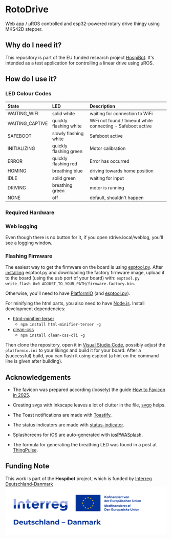 # RotoDrive
 
Web app / µROS controlled and esp32-powered rotary drive thingy using MKS42D stepper.

## Why do I need it?

This repository is part of the EU funded research project [HospiBot](https://hospibot.eu/).
It's intended as a test application for controlling a linear drive using µROS.

## How do I use it?

### LED Colour Codes

| State | LED | Description | 
| :--- | :--- | :--- |
| WAITING_WIFI | solid white | waiting for connection to WiFi | 
| WAITING_CAPTIVE | quickly flashing white | WiFi not found / timeout while connecting - Safeboot active |
| SAFEBOOT | slowly flashing white | Safeboot active |
| INITIALIZING | quickly flashing green | Motor calibration |
| ERROR | quickly flashing red | Error has occurred |
| HOMING | breathing blue | driving towards home position | 
| IDLE | solid green | waiting for input |
| DRIVING | breathing green| motor is running |
| NONE | off | default, shouldn't happen|

### Required Hardware

### Web logging

Even though there is no button for it, if you open rdrive.local/weblog, you'll see a logging window. 

### Flashing Firmware

The easiest way to get the firmware on the board is using [esptool.py](https://github.com/espressif/esptool). After [installing](https://docs.espressif.com/projects/esptool/en/latest/esp32/installation.html#installation) esptool.py and downloading the factory firmware image, upload it to the board (using the usb port of your board) with: `esptool.py write_flash 0x0 ADJUST_TO_YOUR_PATH/firmware.factory.bin`. 

Otherwise, you'll need to have [PlatformIO](https://platformio.org/platformio-ide) (and [esptool.py](https://github.com/espressif/esptool)).

For minifying the html parts, you also need to have [Node.js](https://nodejs.org/).
Install development dependencies: 
- [html-minifier-terser](https://github.com/terser/html-minifier-terser)
  - `npm install html-minifier-terser -g`
- [clean-css](https://github.com/clean-css/clean-css)
  - `npm install clean-css-cli -g`

Then clone the repository, open it in [Visual Studio Code](https://code.visualstudio.com/), possibly adjust the `platformio.ini` to your likings and build it for your board. After a (successful) build, you can flash it using esptool (a hint on the command line is given after building).  

## Acknowledgements

<!-- * The TMC2209 Stepper Driver is controlled using the [TMC2209](https://github.com/janelia-arduino/TMC2209) library. 

* For generating the steps, the [FastAccelStepper](https://github.com/gin66/FastAccelStepper) library is used. -->

* The favicon was prepared according (loosely) the guide [How to Favicon in 2025](https://evilmartians.com/chronicles/how-to-favicon-in-2021-six-files-that-fit-most-needs). 

* Creating svgs with Inkscape leaves a lot of clutter in the file, [svgo](https://github.com/svg/svgo) helps.

* The Toast notifications are made with [Toastify](https://github.com/apvarun/toastify-js).

* The status indicators are made with [status-indicator](https://github.com/tnhu/status-indicator).

* Splashcreens for iOS are auto-generated with [iosPWASplash](https://github.com/avadhesh18/iosPWASplash).

* The formula for generating the breathing LED was found in a post at [ThingPulse](https://thingpulse.com/breathing-leds-cracking-the-algorithm-behind-our-breathing-pattern).

## Funding Note

This work is part of the **Hospibot** project, which is funded by [Interreg Deutschland-Danmark](https://www.interreg.eu/) ![Interreg-Logo_bilingual_RGB](assets/doc/funding_note.png)